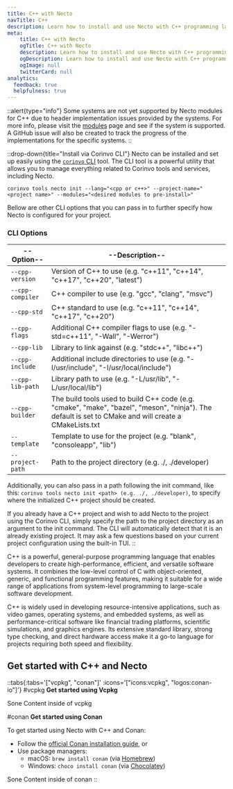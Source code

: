 ```yaml
---
title: C++ with Necto
navTitle: C++
description: Learn how to install and use Necto with C++ programming language.
meta: 
    title: C++ with Necto
    ogTitle: C++ with Necto
    description: Learn how to install and use Necto with C++ programming language.
    ogDescription: Learn how to install and use Necto with C++ programming language.
    ogImage: null
    twitterCard: null
analytics:
  feedback: true
  helpfulness: true
---
```


::alert{type="info"}
Some systems are not yet supported by Necto modules for C++ due to header implementation issues provided by the systems. For more info, please visit the [modules](https://necto.dev/modules) page and see if the system is supported. A GitHub issue will also be created to track the progress of the implementations for the specific systems. 
::

::drop-down{title="Install via Corinvo CLI"}
Necto can be installed and set up easily using the [`corinvo` CLI](https://cli.corinvo.dev) tool. The CLI tool is a powerful utility that allows you to manage everything related to Corinvo tools and services, including Necto.

```shellscript [terminal]
corinvo tools necto init --lang="<cpp or c++>" --project-name="<project name>" --modules="<desired modules to pre-install>"
```

Bellow are other CLI options that you can pass in to further specify how Necto is configured for your project.

### CLI Options
 
| --Option--          | --Description--                                                        |
| ----------------- | --------------------------------------------------------------------- |
| `--cpp-version` | Version of C++ to use (e.g. "c++11", "c++14", "c++17", "c++20", "latest")    |
| `--cpp-compiler` | C++ compiler to use (e.g. "gcc", "clang", "msvc")                  |
| `--cpp-std`     | C++ standard to use (e.g. "c++11", "c++14", "c++17", "c++20")      |
| `--cpp-flags`    | Additional C++ compiler flags to use (e.g. "-std=c++11", "-Wall", "-Werror") |
| `--cpp-lib`      | Library to link against (e.g. "stdc++", "libc++")                  |
| `--cpp-include`  | Additional include directories to use (e.g. "-I/usr/include", "-I/usr/local/include") |
| `--cpp-lib-path` | Library path to use (e.g. "-L/usr/lib", "-L/usr/local/lib")        |
| `--cpp-builder`  | The build tools used to build C++ code (e.g. "cmake", "make", "bazel", "meson", "ninja"). The default is set to CMake and will create a CMakeLists.txt |
| `--template`     | Template to use for the project (e.g. "blank", "consoleapp", "lib") |
| `--project-path`  | Path to the project directory (e.g. ./, ./developer)               |


Additionally, you can also pass in a path following the init command, like this: `corinvo tools necto init <path> (e.g. ./, ./developer)`, to specify where the initialized C++ project should be created.

If you already have a C++ project and wish to add Necto to the project using the Corinvo CLI, simply specify the path to the project directory as an argument to the init command. The CLI will automatically detect that it is an already existing project. It may ask a few questions based on your current project configuration using the built-in TUI.
::

C++ is a powerful, general-purpose programming language that enables developers to create high-performance, efficient, and versatile software systems. It combines the low-level control of C with object-oriented, generic, and functional programming features, making it suitable for a wide range of applications from system-level programming to large-scale software development.

C++ is widely used in developing resource-intensive applications, such as video games, operating systems, and embedded systems, as well as performance-critical software like financial trading platforms, scientific simulations, and graphics engines. Its extensive standard library, strong type checking, and direct hardware access make it a go-to language for projects requiring both speed and flexibility.


## Get started with C++ and Necto

::tabs{:tabs='["vcpkg", "conan"]' :icons='["icons:vcpkg", "logos:conan-io"]'}
#vcpkg
<strong class="flex dark:text-[#EDEDED] text-red-500 text-[24px] font-[700] leading-[32px] tracking-tight mt-[2em] mb-[1em] items-center">Get started using Vcpkg</strong>

Sone Content inside of vcpkg
    
#conan
<strong class="flex dark:text-[#EDEDED] text-red-500 text-[24px] font-[700] leading-[32px] tracking-tight mt-[2em] mb-[1em] items-center">Get started using Conan</strong>

To get started using Necto with C++ and Conan:
- Follow the [official Conan installation guide](https://docs.conan.io/2/installation.html), or
- Use package managers:
    - macOS: `brew install conan` (via [Homebrew](https://brew.sh))
    - Windows: `choco install conan` (via [Chocolatey](https://chocolatey.org))

Sone Content inside of conan
::

